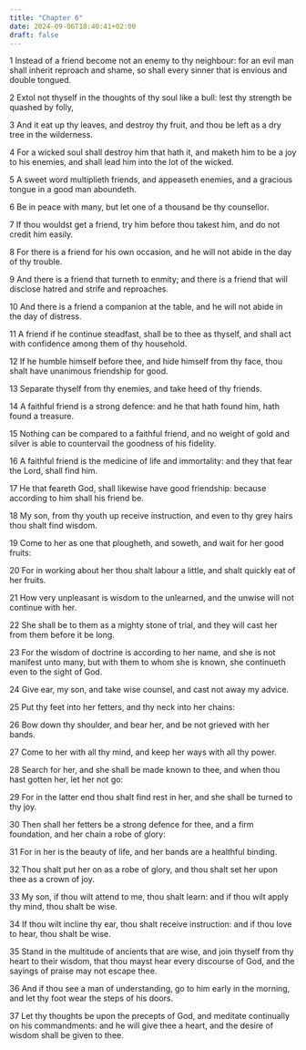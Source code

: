 ```yaml
---
title: "Chapter 6"
date: 2024-09-06T18:40:41+02:00
draft: false
---
```




1 Instead of a friend become not an enemy to thy neighbour: for an evil man shall inherit reproach and shame, so shall every sinner that is envious and double tongued.

2 Extol not thyself in the thoughts of thy soul like a bull: lest thy strength be quashed by folly,

3 And it eat up thy leaves, and destroy thy fruit, and thou be left as a dry tree in the wilderness.

4 For a wicked soul shall destroy him that hath it, and maketh him to be a joy to his enemies, and shall lead him into the lot of the wicked.

5 A sweet word multiplieth friends, and appeaseth enemies, and a gracious tongue in a good man aboundeth.

6 Be in peace with many, but let one of a thousand be thy counsellor.

7 If thou wouldst get a friend, try him before thou takest him, and do not credit him easily.

8 For there is a friend for his own occasion, and he will not abide in the day of thy trouble.

9 And there is a friend that turneth to enmity; and there is a friend that will disclose hatred and strife and reproaches.

10 And there is a friend a companion at the table, and he will not abide in the day of distress.

11 A friend if he continue steadfast, shall be to thee as thyself, and shall act with confidence among them of thy household.

12 If he humble himself before thee, and hide himself from thy face, thou shalt have unanimous friendship for good.

13 Separate thyself from thy enemies, and take heed of thy friends.

14 A faithful friend is a strong defence: and he that hath found him, hath found a treasure.

15 Nothing can be compared to a faithful friend, and no weight of gold and silver is able to countervail the goodness of his fidelity.

16 A faithful friend is the medicine of life and immortality: and they that fear the Lord, shall find him.

17 He that feareth God, shall likewise have good friendship: because according to him shall his friend be.

18 My son, from thy youth up receive instruction, and even to thy grey hairs thou shalt find wisdom.

19 Come to her as one that plougheth, and soweth, and wait for her good fruits:

20 For in working about her thou shalt labour a little, and shalt quickly eat of her fruits.

21 How very unpleasant is wisdom to the unlearned, and the unwise will not continue with her.

22 She shall be to them as a mighty stone of trial, and they will cast her from them before it be long.

23 For the wisdom of doctrine is according to her name, and she is not manifest unto many, but with them to whom she is known, she continueth even to the sight of God.

24 Give ear, my son, and take wise counsel, and cast not away my advice.

25 Put thy feet into her fetters, and thy neck into her chains:

26 Bow down thy shoulder, and bear her, and be not grieved with her bands.

27 Come to her with all thy mind, and keep her ways with all thy power.

28 Search for her, and she shall be made known to thee, and when thou hast gotten her, let her not go:

29 For in the latter end thou shalt find rest in her, and she shall be turned to thy joy.

30 Then shall her fetters be a strong defence for thee, and a firm foundation, and her chain a robe of glory:

31 For in her is the beauty of life, and her bands are a healthful binding.

32 Thou shalt put her on as a robe of glory, and thou shalt set her upon thee as a crown of joy.

33 My son, if thou wilt attend to me, thou shalt learn: and if thou wilt apply thy mind, thou shalt be wise.

34 If thou wilt incline thy ear, thou shalt receive instruction: and if thou love to hear, thou shalt be wise.

35 Stand in the multitude of ancients that are wise, and join thyself from thy heart to their wisdom, that thou mayst hear every discourse of God, and the sayings of praise may not escape thee.

36 And if thou see a man of understanding, go to him early in the morning, and let thy foot wear the steps of his doors.

37 Let thy thoughts be upon the precepts of God, and meditate continually on his commandments: and he will give thee a heart, and the desire of wisdom shall be given to thee.

